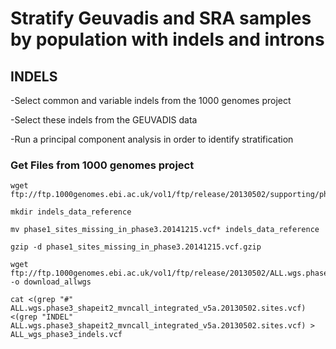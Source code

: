 # Stratify Geuvadis and SRA samples by population with indels and introns 

## INDELS

-Select common and variable indels from the 1000 genomes project

-Select these indels from the GEUVADIS data

-Run a principal component analysis in order to identify stratification

### Get Files from 1000 genomes project

```shell
wget ftp://ftp.1000genomes.ebi.ac.uk/vol1/ftp/release/20130502/supporting/phase1_sites_missing_in_phase3/*

mkdir indels_data_reference

mv phase1_sites_missing_in_phase3.20141215.vcf* indels_data_reference

gzip -d phase1_sites_missing_in_phase3.20141215.vcf.gzip

wget ftp://ftp.1000genomes.ebi.ac.uk/vol1/ftp/release/20130502/ALL.wgs.phase3_shapeit2_mvncall_integrated_v5a.20130502.sites.vcf.gz -o download_allwgs

cat <(grep "#" ALL.wgs.phase3_shapeit2_mvncall_integrated_v5a.20130502.sites.vcf) 
<(grep "INDEL" ALL.wgs.phase3_shapeit2_mvncall_integrated_v5a.20130502.sites.vcf) > ALL_wgs_phase3_indels.vcf
```



